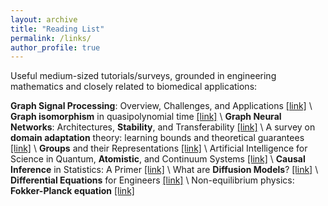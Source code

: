 ```yaml
---
layout: archive
title: "Reading List"
permalink: /links/
author_profile: true
---
```

Useful medium-sized tutorials/surveys, grounded in engineering mathematics and closely related to biomedical applications:

**Graph Signal Processing**: Overview, Challenges, and Applications [[link]](https://ieeexplore.ieee.org/abstract/document/8347162?casa_token=7nR8ry0L5usAAAAA:OTpfQIy2B_DWr26gpz0YHj_yyfc0fJpKsjb4moAIKU9tjQVQ8mykDJ6ObhNvjAXTYGV2veE7Yw) \\
**Graph isomorphism** in quasipolynomial time [[link]](https://dl.acm.org/doi/abs/10.1145/2897518.2897542?casa_token=0rX_JZr1qoYAAAAA:deJxIpoKP9RwEEoll-LSjfRn-77k40Ng9ROQddoIl6lJ2lNlSa4Kvm8f9hxbe5rzZXzSR5wN7fmk2g) \\
**Graph Neural Networks**: Architectures, **Stability**, and Transferability [[link]](https://ieeexplore.ieee.org/abstract/document/9356126) \\
A survey on **domain adaptation** theory: learning bounds and theoretical guarantees [[link]](https://arxiv.org/abs/2004.11829) \\
**Groups** and their Representations [[link]](https://dept.math.lsa.umich.edu/~kesmith/rep.pdf) \\
Artificial Intelligence for Science in Quantum, **Atomistic**, and Continuum Systems [[link]](https://arxiv.org/abs/2307.08423) \\
**Causal Inference** in Statistics: A Primer [[link]](http://bayes.cs.ucla.edu/PRIMER/) \\
What are **Diffusion Models**? [[link]](https://lilianweng.github.io/posts/2021-07-11-diffusion-models/) \\
**Differential Equations** for Engineers [[link]](https://www.math.hkust.edu.hk/~machas/differential-equations-for-engineers.pdf) \\
Non-equilibrium physics: **Fokker-Planck equation** [[link]](https://www.physik.uni-bielefeld.de/~borghini/Teaching/Nonequilibrium16/06_15.pdf)
